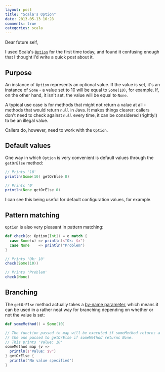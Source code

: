 ```yaml
---
layout: post
title: "Scala's Option"
date: 2013-05-13 16:28
comments: true
categories: scala
---
```

Dear future self,

I used Scala's [`Option`](http://www.scala-lang.org/api/current/index.html#scala.Option) for the first time today, and
found it confusing enough that I thought I'd write a quick post
about it.

<!-- more -->

## Purpose
An instance of `Option` represents an optional value. If the value is set, it's an instance of `Some` - a value set to
10 will be equal to `Some(10)`, for example. If, on the other hand, it isn't set, the value will be equal to `None`.

A typical use case is for methods that might not return a value at all - methods that would return `null` in Java. It
makes things clearer: callers don't need to check against `null` every time, it can be considered (rightly!) to be
an illegal value.

Callers do, however, need to work with the `Option`.

## Default values
One way in which `Option` is very convenient is default values through the `getOrElse` method:
```scala
// Prints '10'
println(Some(10) getOrElse 0)

// Prints '0'
println(None getOrElse 0)
```

I can see this being useful for default configuration values, for example.


## Pattern matching
`Option` is also very pleasant in pattern matching:
```scala
def check(o: Option[Int]) = o match {
  case Some(x) => println(s"Ok: $x")
  case None    => println("Problem")
}

// Prints 'Ok: 10'
check(Some(10))

// Prints 'Problem'
check(None)
```


## Branching
The `getOrElse` method actually takes a [by-name parameter](/blog/2013/04/11/scalas-by-name-parameters/), which
means it can be used in a rather neat way for branching depending on whether or not the value is set:
```scala
def someMethod() = Some(10)

// The function passed to map will be executed if someMethod returns a value,
// the one passed to getOrElse if someMethod returns None.
// This prints 'Value: 10'
someMethod map {v => 
  println(s"Value: $v")
} getOrElse {
  println("No value specified")
}
```
